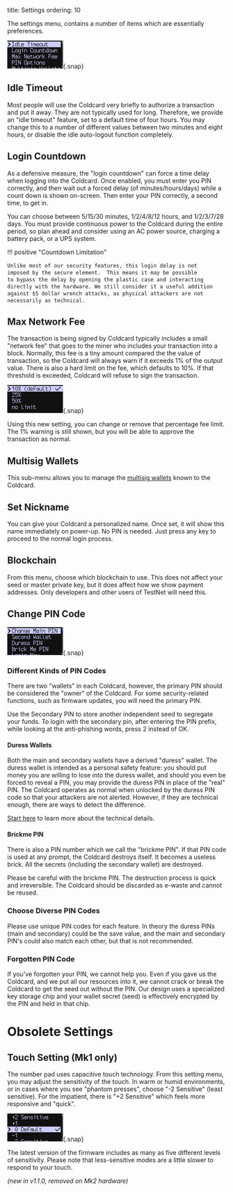 title: Settings
ordering: 10

The settings menu, contains a number of items which are essentially preferences.

![pin-menu](img/snap-settings.gif){.snap}


## Idle Timeout

Most people will use the Coldcard very briefly to authorize a
transaction and put it away. They are not typically used for long.
Therefore, we provide an "idle timeout" feature, set to a default
time of four hours. You may change this to a number of different
values between two minutes and eight hours, or disable the idle
auto-logout function completely.

## Login Countdown

As a defensive measure, the "login countdown" can force
a time delay when logging into the Coldcard.
Once enabled, you must enter you PIN correctly, and then wait out
a forced delay (of minutes/hours/days) while a count down is shown
on-screen.  Then enter your PIN correctly, a second time, to get in.

You can choose between 5/15/30 minutes, 1/2/4/8/12 hours, and
1/2/3/7/28 days. You must provide continuous power to the Coldcard
during the entire period, so plan ahead and consider using an AC
power source, charging a battery pack, or a UPS system.

!!! positive "Countdown Limitation"

    Unlike most of our security features, this login delay is not
    imposed by the secure element.  This means it may be possible
    to bypass the delay by opening the plastic case and interacting
    directly with the hardware. We still consider it a useful addition
    against $5 dollar wrench attacks, as physical attackers are not
    necessarily as technical.


## Max Network Fee

The transaction is being signed by Coldcard typically includes a
small "network fee" that goes to the miner who includes your transaction
into a block. Normally, this fee is a tiny
amount compared the the value of transaction, so the Coldcard will
always warn if it exceeds 1% of the output value. There is also a
hard limit on the fee, which defaults to 10%. If that threshold is
exceeded, Coldcard will refuse to sign the transaction.

![pin-menu](img/snap-fee-choices.png){.snap}

Using this new setting, you can change or remove that percentage
fee limit.  The 1% warning is still shown, but you will be able to
approve the transaction as normal.


## Multisig Wallets

This sub-menu allows you to manage the [multisig wallets](multisig)
known to the Coldcard.

## Set Nickname

You can give your Coldcard a personalized name. Once set, it will
show this name immediately on power-up. No PIN is needed. Just press
any key to proceed to the normal login process.

## Blockchain

From this menu, choose which blockchain to use. This does not affect
your seed or master private key, but it does affect how we show
payment addresses. Only developers and other users of TestNet will need this.

## Change PIN Code

![pin-menu](img/snap-pin-menu.png){.snap}

### Different Kinds of PIN Codes

There are two "wallets" in each Coldcard, however, the primary PIN
should be considered the "owner" of the Coldcard. For some
security-related functions, such as firmware updates, you will need
the primary PIN.

Use the Secondary PIN to store another independent seed to segregate
your funds. To login with the secondary pin, after entering the 
PIN prefix, while looking at the anti-phishing words, press 2 instead
of OK. 

#### Duress Wallets

Both the main and secondary wallets have a derived "duress" wallet.
The duress wallet is intended as a personal safety feature: you
should put money you are willing to lose into the duress wallet,
and should you even be forced to reveal a PIN, you may provide the
duress PIN in place of the "real" PIN. The Coldcard operates as
normal when unlocked by the duress PIN code so that your attackers
are not alerted.  However, if they are technical enough, there are
ways to detect the difference.

[Start here](https://github.com/Coldcard/firmware/blob/master/docs/pin-entry.md#recovery-of-funds-from-duress-wallet) to learn more about the technical details.

#### Brickme PIN

There is also a PIN number which we call the "brickme PIN". If that
PIN code is used at any prompt, the Coldcard destroys itself. It
becomes a useless brick. All the secrets (including the secondary wallet)
are destroyed.

Please be careful with the brickme PIN. The destruction process is
quick and irreversible. The Coldcard should be discarded as e-waste
and cannot be reused.

### Choose Diverse PIN Codes

Please use unique PIN codes for each feature. In theory the duress
PINs (main and secondary) could be the save value, and the main and
secondary PIN's could also match each other, but that is not recommended.

### Forgotten PIN Code

If you've forgotten your PIN, we cannot help you. Even if you gave
us the Coldcard, and we put all our resources into it, we cannot
crack or break the Coldcard to get the seed out without the PIN.
Our design uses a specialized key storage chip and your wallet
secret (seed) is effectively encrypted by the PIN and held in that chip.


# Obsolete Settings

## Touch Setting (Mk1 only)

The number pad uses capacitive touch technology. From this setting menu, you
may adjust the sensitivity of the touch. In warm or humid environments,
or in cases where you see "phantom presses", choose "-2 Sensitive" (least sensitive).
For the impatient, there is "+2 Sensitive" which feels more responsive and "quick".

![pin-menu](img/snap-touch-choices.png){.snap}

The latest version of the firmware includes as many as five different
levels of sensitivity. Please note that less-sensitive modes are a
little slower to respond to your touch.

_(new in v1.1.0, removed on Mk2 hardware)_


